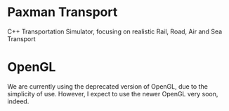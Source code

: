 # Paxman Transport
C++ Transportation Simulator, focusing on realistic Rail, Road, Air and Sea Transport

# OpenGL
We are currently using the deprecated version of OpenGL, due to the simplicity of use.
However, I expect to use the newer OpenGL very soon, indeed.

